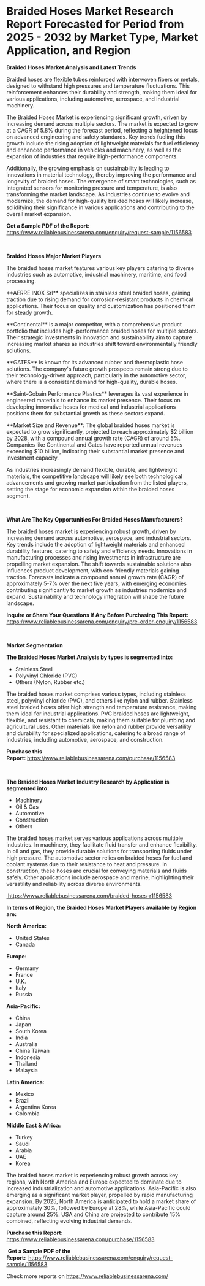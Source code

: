 <p><h1>Braided Hoses Market Research Report Forecasted for Period from 2025 -  2032 by Market Type, Market Application, and Region</h1></p><p><strong>Braided Hoses Market Analysis and Latest Trends</strong></p>
<p><p>Braided hoses are flexible tubes reinforced with interwoven fibers or metals, designed to withstand high pressures and temperature fluctuations. This reinforcement enhances their durability and strength, making them ideal for various applications, including automotive, aerospace, and industrial machinery. </p><p>The Braided Hoses Market is experiencing significant growth, driven by increasing demand across multiple sectors. The market is expected to grow at a CAGR of 5.8% during the forecast period, reflecting a heightened focus on advanced engineering and safety standards. Key trends fueling this growth include the rising adoption of lightweight materials for fuel efficiency and enhanced performance in vehicles and machinery, as well as the expansion of industries that require high-performance components.</p><p>Additionally, the growing emphasis on sustainability is leading to innovations in material technology, thereby improving the performance and longevity of braided hoses. The emergence of smart technologies, such as integrated sensors for monitoring pressure and temperature, is also transforming the market landscape. As industries continue to evolve and modernize, the demand for high-quality braided hoses will likely increase, solidifying their significance in various applications and contributing to the overall market expansion.</p></p>
<p><strong>Get a Sample PDF of the Report:&nbsp;</strong> <a href="https://www.reliablebusinessarena.com/enquiry/request-sample/1156583?utm_campaign=2209&utm_medium=2&utm_source=Github&utm_content=ia&utm_term=02042025&utm_id=braided-hoses">https://www.reliablebusinessarena.com/enquiry/request-sample/1156583</a></p>
<p>&nbsp;</p>
<p><strong>Braided Hoses Major Market Players</strong></p>
<p><p>The braided hoses market features various key players catering to diverse industries such as automotive, industrial machinery, maritime, and food processing. </p><p>**AERRE INOX Srl** specializes in stainless steel braided hoses, gaining traction due to rising demand for corrosion-resistant products in chemical applications. Their focus on quality and customization has positioned them for steady growth.</p><p>**Continental** is a major competitor, with a comprehensive product portfolio that includes high-performance braided hoses for multiple sectors. Their strategic investments in innovation and sustainability aim to capture increasing market shares as industries shift toward environmentally friendly solutions.</p><p>**GATES** is known for its advanced rubber and thermoplastic hose solutions. The company's future growth prospects remain strong due to their technology-driven approach, particularly in the automotive sector, where there is a consistent demand for high-quality, durable hoses.</p><p>**Saint-Gobain Performance Plastics** leverages its vast experience in engineered materials to enhance its market presence. Their focus on developing innovative hoses for medical and industrial applications positions them for substantial growth as these sectors expand.</p><p>**Market Size and Revenue**: The global braided hoses market is expected to grow significantly, projected to reach approximately $2 billion by 2028, with a compound annual growth rate (CAGR) of around 5%. Companies like Continental and Gates have reported annual revenues exceeding $10 billion, indicating their substantial market presence and investment capacity. </p><p>As industries increasingly demand flexible, durable, and lightweight materials, the competitive landscape will likely see both technological advancements and growing market participation from the listed players, setting the stage for economic expansion within the braided hoses segment.</p></p>
<p>&nbsp;</p>
<p><strong>What Are The Key Opportunities For Braided Hoses Manufacturers?</strong></p>
<p><p>The braided hoses market is experiencing robust growth, driven by increasing demand across automotive, aerospace, and industrial sectors. Key trends include the adoption of lightweight materials and enhanced durability features, catering to safety and efficiency needs. Innovations in manufacturing processes and rising investments in infrastructure are propelling market expansion. The shift towards sustainable solutions also influences product development, with eco-friendly materials gaining traction. Forecasts indicate a compound annual growth rate (CAGR) of approximately 5-7% over the next five years, with emerging economies contributing significantly to market growth as industries modernize and expand. Sustainability and technology integration will shape the future landscape.</p></p>
<p><strong>Inquire or Share Your Questions If Any Before Purchasing This Report:</strong> <a href="https://www.reliablebusinessarena.com/enquiry/pre-order-enquiry/1156583?utm_campaign=2209&utm_medium=2&utm_source=Github&utm_content=ia&utm_term=02042025&utm_id=braided-hoses">https://www.reliablebusinessarena.com/enquiry/pre-order-enquiry/1156583</a></p>
<p>&nbsp;</p>
<p><strong>Market Segmentation</strong></p>
<p><strong>The Braided Hoses Market Analysis by types is segmented into:</strong></p>
<p><ul><li>Stainless Steel</li><li>Polyvinyl Chloride (PVC)</li><li>Others (Nylon, Rubber etc.)</li></ul></p>
<p><p>The braided hoses market comprises various types, including stainless steel, polyvinyl chloride (PVC), and others like nylon and rubber. Stainless steel braided hoses offer high strength and temperature resistance, making them ideal for industrial applications. PVC braided hoses are lightweight, flexible, and resistant to chemicals, making them suitable for plumbing and agricultural uses. Other materials like nylon and rubber provide versatility and durability for specialized applications, catering to a broad range of industries, including automotive, aerospace, and construction.</p></p>
<p><strong>Purchase this Report:&nbsp;</strong><a href="https://www.reliablebusinessarena.com/purchase/1156583?utm_campaign=2209&utm_medium=2&utm_source=Github&utm_content=ia&utm_term=02042025&utm_id=braided-hoses">https://www.reliablebusinessarena.com/purchase/1156583</a></p>
<p>&nbsp;</p>
<p><strong>The Braided Hoses Market Industry Research by Application is segmented into:</strong></p>
<p><ul><li>Machinery</li><li>Oil & Gas</li><li>Automotive</li><li>Construction</li><li>Others</li></ul></p>
<p><p>The braided hoses market serves various applications across multiple industries. In machinery, they facilitate fluid transfer and enhance flexibility. In oil and gas, they provide durable solutions for transporting fluids under high pressure. The automotive sector relies on braided hoses for fuel and coolant systems due to their resistance to heat and pressure. In construction, these hoses are crucial for conveying materials and fluids safely. Other applications include aerospace and marine, highlighting their versatility and reliability across diverse environments.</p></p>
<p><a href="https://www.reliablebusinessarena.com/braided-hoses-r1156583?utm_campaign=2209&utm_medium=2&utm_source=Github&utm_content=ia&utm_term=02042025&utm_id=braided-hoses">&nbsp;https://www.reliablebusinessarena.com/braided-hoses-r1156583</a></p>
<p><strong>In terms of Region, the Braided Hoses Market Players available by Region are:</strong></p>
<p>
    <p> <strong> North America: </strong>
        <ul>
            <li>United States</li>
            <li>Canada</li>
        </ul>
        </p> 
    <p> <strong> Europe: </strong>
        <ul>
            <li>Germany</li>
            <li>France</li>
            <li>U.K.</li>
            <li>Italy</li>
            <li>Russia</li>
        </ul>
        </p> 
    <p> <strong> Asia-Pacific: </strong>
        <ul>
            <li>China</li>
            <li>Japan</li>
            <li>South Korea</li>
            <li>India</li>
            <li>Australia</li>
            <li>China Taiwan</li>
            <li>Indonesia</li>
            <li>Thailand</li>
            <li>Malaysia</li>
        </ul>
        </p> 
    <p> <strong> Latin America: </strong>
        <ul>
            <li>Mexico</li>
            <li>Brazil</li>
            <li>Argentina Korea</li>
            <li>Colombia</li>
        </ul>
        </p> 
    <p> <strong> Middle East & Africa: </strong>
        <ul>
            <li>Turkey</li>
            <li>Saudi</li>
            <li>Arabia</li>
            <li>UAE</li>
            <li>Korea</li>
        </ul>
    </p>
    </p>
<p><p>The braided hoses market is experiencing robust growth across key regions, with North America and Europe expected to dominate due to increased industrialization and automotive applications. Asia-Pacific is also emerging as a significant market player, propelled by rapid manufacturing expansion. By 2025, North America is anticipated to hold a market share of approximately 30%, followed by Europe at 28%, while Asia-Pacific could capture around 25%. USA and China are projected to contribute 15% combined, reflecting evolving industrial demands.</p></p>
<p><strong>Purchase this Report: </strong><a href="https://www.reliablebusinessarena.com/purchase/1156583?utm_campaign=2209&utm_medium=2&utm_source=Github&utm_content=ia&utm_term=02042025&utm_id=braided-hoses">https://www.reliablebusinessarena.com/purchase/1156583</a></p>
<p>&nbsp;<strong>Get a Sample PDF of the Report:&nbsp;&nbsp;</strong><a href="https://www.reliablebusinessarena.com/enquiry/request-sample/1156583?utm_campaign=2209&utm_medium=2&utm_source=Github&utm_content=ia&utm_term=02042025&utm_id=braided-hoses">https://www.reliablebusinessarena.com/enquiry/request-sample/1156583</a></p>
<p><strong></strong></p>
<p>Check more reports on <a href="https://www.reliablebusinessarena.com/?utm_campaign=2209&utm_medium=2&utm_source=Github&utm_content=ia&utm_term=02042025&utm_id=braided-hoses">https://www.reliablebusinessarena.com/</a></p>